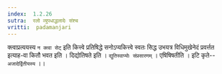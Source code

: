 ```yaml
---
index:  1.2.26
sutra:  रलो व्युपधाद्धलादेः संश्च
vritti:  padamanjari
---
```


क्त्वाप्रत्ययस्य `न क्त्वा सेट्` इति कित्त्वे प्रतिषिद्धे सनोऽप्यकित्त्वे स्वतः सिद्ध उभयत्र विधिमुखेनेदं प्रवर्त्तत इत्याह-वा कितौ भवत इति । दिद्योतिषते इति । `द्युतिस्वाप्योः संप्रसारणम्` । एषिषिषतीति । इटि कृते--`अजादेर्द्वितीयस्य` ।।
